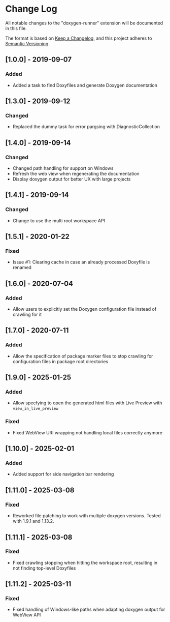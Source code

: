 # Change Log
All notable changes to the "doxygen-runner" extension will be documented in this file.

The format is based on [Keep a Changelog](https://keepachangelog.com/en/1.0.0/),
and this project adheres to [Semantic Versioning](https://semver.org/spec/v2.0.0.html).

## [1.0.0] - 2019-09-07
### Added
- Added a task to find Doxyfiles and generate Doxygen documentation

## [1.3.0] - 2019-09-12
### Changed
- Replaced the dummy task for error pargsing with DiagnosticCollection

## [1.4.0] - 2019-09-14
### Changed
- Changed path handling for support on Windows
- Refresh the web view when regenerating the documentation
- Display doxygen output for better UX with large projects

## [1.4.1] - 2019-09-14
### Changed
- Change to use the multi root workspace API

## [1.5.1] - 2020-01-22
### Fixed
- Issue #1: Clearing cache in case an already processed Doxyfile is renamed

## [1.6.0] - 2020-07-04
### Added
- Allow users to explicitly set the Doxygen configuration file instead of crawling for it

## [1.7.0] - 2020-07-11
### Added
- Allow the specification of package marker files to stop crawling for configuration files in package root directories

## [1.9.0] - 2025-01-25
### Added
- Allow specfying to open the generated html files with Live Preview with `view_in_live_preview`

### Fixed
- Fixed WebView URI wrapping not handling local files correctly anymore

## [1.10.0] - 2025-02-01
### Added
- Added support for side navigation bar rendering

## [1.11.0] - 2025-03-08
### Fixed
- Reworked file patching to work with multiple doxygen versions. Tested with 1.9.1 and 1.13.2.

## [1.11.1] - 2025-03-08
### Fixed
- Fixed crawling stopping when hitting the workspace root, resulting in not finding top-level Doxyfiles

## [1.11.2] - 2025-03-11
### Fixed
- Fixed handling of Windows-like paths when adapting doxygen output for WebView API
